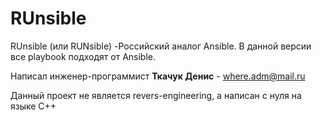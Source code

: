 # RUnsible


RUnsible (или RUNsible) -Российский аналог Ansible. В данной версии все playbook подходят от Ansible.

Написал инженер-программист <b>Ткачук Денис</b> - where.adm@mail.ru 

Данный проект не является revers-engineering, а написан с нуля на языке C++
